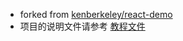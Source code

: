 * forked from [kenberkeley/react-demo](https://github.com/kenberkeley/react-demo)
* 项目的说明文件请参考 [教程文件](https://github.com/XiangLuoyang/ReactDemo/blob/master/TOTURIAL.md)